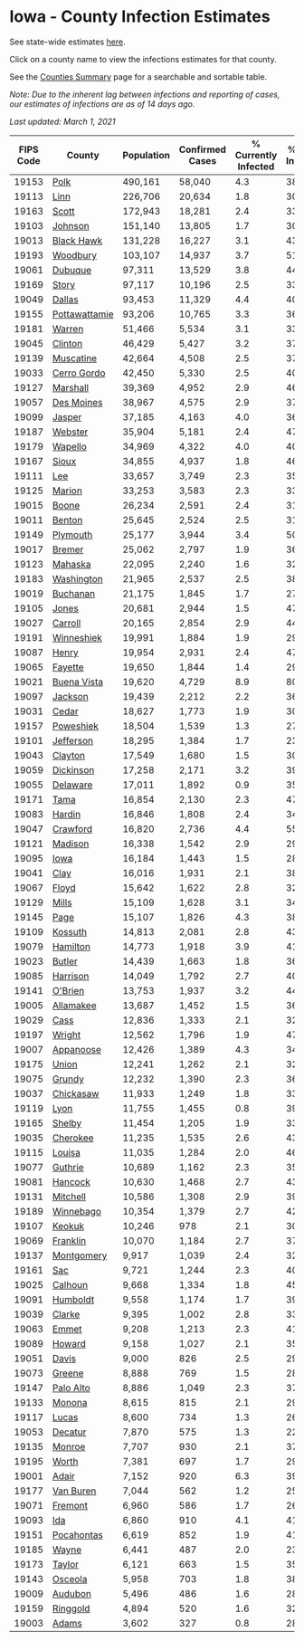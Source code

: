 # Iowa - County Infection Estimates

See state-wide estimates [here](/infections/us-ia).

Click on a county name to view the infections estimates for that county.

See the [Counties Summary](/infections/summary-counties) page for a searchable and sortable table.

*Note: Due to the inherent lag between infections and reporting of cases, our estimates of infections are as of 14 days ago.*

*Last updated: March 1, 2021*

|   FIPS Code |                         County |   Population |   Confirmed Cases |   % Currently Infected |   % Total Infected |
|-------------|--------------------------------|--------------|-------------------|------------------------|--------------------|
|       19153 |                   [Polk](polk) |      490,161 |            58,040 |                    4.3 |               38.6 |
|       19113 |                   [Linn](linn) |      226,706 |            20,634 |                    1.8 |               30.2 |
|       19163 |                 [Scott](scott) |      172,943 |            18,281 |                    2.4 |               33.8 |
|       19103 |             [Johnson](johnson) |      151,140 |            13,805 |                    1.7 |               30.7 |
|       19013 |       [Black Hawk](black-hawk) |      131,228 |            16,227 |                    3.1 |               43.2 |
|       19193 |           [Woodbury](woodbury) |      103,107 |            14,937 |                    3.7 |               51.8 |
|       19061 |             [Dubuque](dubuque) |       97,311 |            13,529 |                    3.8 |               44.4 |
|       19169 |                 [Story](story) |       97,117 |            10,196 |                    2.5 |               33.5 |
|       19049 |               [Dallas](dallas) |       93,453 |            11,329 |                    4.4 |               40.1 |
|       19155 | [Pottawattamie](pottawattamie) |       93,206 |            10,765 |                    3.3 |               36.5 |
|       19181 |               [Warren](warren) |       51,466 |             5,534 |                    3.1 |               33.6 |
|       19045 |             [Clinton](clinton) |       46,429 |             5,427 |                    3.2 |               37.1 |
|       19139 |         [Muscatine](muscatine) |       42,664 |             4,508 |                    2.5 |               37.2 |
|       19033 |     [Cerro Gordo](cerro-gordo) |       42,450 |             5,330 |                    2.5 |               40.1 |
|       19127 |           [Marshall](marshall) |       39,369 |             4,952 |                    2.9 |               46.7 |
|       19057 |       [Des Moines](des-moines) |       38,967 |             4,575 |                    2.9 |               37.1 |
|       19099 |               [Jasper](jasper) |       37,185 |             4,163 |                    4.0 |               36.1 |
|       19187 |             [Webster](webster) |       35,904 |             5,181 |                    2.4 |               47.4 |
|       19179 |             [Wapello](wapello) |       34,969 |             4,322 |                    4.0 |               40.9 |
|       19167 |                 [Sioux](sioux) |       34,855 |             4,937 |                    1.8 |               46.1 |
|       19111 |                     [Lee](lee) |       33,657 |             3,749 |                    2.3 |               35.0 |
|       19125 |               [Marion](marion) |       33,253 |             3,583 |                    2.3 |               33.8 |
|       19015 |                 [Boone](boone) |       26,234 |             2,591 |                    2.4 |               31.1 |
|       19011 |               [Benton](benton) |       25,645 |             2,524 |                    2.5 |               31.5 |
|       19149 |           [Plymouth](plymouth) |       25,177 |             3,944 |                    3.4 |               50.7 |
|       19017 |               [Bremer](bremer) |       25,062 |             2,797 |                    1.9 |               36.3 |
|       19123 |             [Mahaska](mahaska) |       22,095 |             2,240 |                    1.6 |               32.1 |
|       19183 |       [Washington](washington) |       21,965 |             2,537 |                    2.5 |               38.7 |
|       19019 |           [Buchanan](buchanan) |       21,175 |             1,845 |                    1.7 |               27.8 |
|       19105 |                 [Jones](jones) |       20,681 |             2,944 |                    1.5 |               47.0 |
|       19027 |             [Carroll](carroll) |       20,165 |             2,854 |                    2.9 |               44.9 |
|       19191 |       [Winneshiek](winneshiek) |       19,991 |             1,884 |                    1.9 |               29.5 |
|       19087 |                 [Henry](henry) |       19,954 |             2,931 |                    2.4 |               47.1 |
|       19065 |             [Fayette](fayette) |       19,650 |             1,844 |                    1.4 |               29.8 |
|       19021 |     [Buena Vista](buena-vista) |       19,620 |             4,729 |                    8.9 |               80.9 |
|       19097 |             [Jackson](jackson) |       19,439 |             2,212 |                    2.2 |               36.1 |
|       19031 |                 [Cedar](cedar) |       18,627 |             1,773 |                    1.9 |               30.5 |
|       19157 |         [Poweshiek](poweshiek) |       18,504 |             1,539 |                    1.3 |               27.7 |
|       19101 |         [Jefferson](jefferson) |       18,295 |             1,384 |                    1.7 |               23.7 |
|       19043 |             [Clayton](clayton) |       17,549 |             1,680 |                    1.5 |               30.8 |
|       19059 |         [Dickinson](dickinson) |       17,258 |             2,171 |                    3.2 |               39.9 |
|       19055 |           [Delaware](delaware) |       17,011 |             1,892 |                    0.9 |               35.6 |
|       19171 |                   [Tama](tama) |       16,854 |             2,130 |                    2.3 |               47.4 |
|       19083 |               [Hardin](hardin) |       16,846 |             1,808 |                    2.4 |               34.1 |
|       19047 |           [Crawford](crawford) |       16,820 |             2,736 |                    4.4 |               55.9 |
|       19121 |             [Madison](madison) |       16,338 |             1,542 |                    2.9 |               29.0 |
|       19095 |                   [Iowa](iowa) |       16,184 |             1,443 |                    1.5 |               28.6 |
|       19041 |                   [Clay](clay) |       16,016 |             1,931 |                    2.1 |               38.2 |
|       19067 |                 [Floyd](floyd) |       15,642 |             1,622 |                    2.8 |               32.9 |
|       19129 |                 [Mills](mills) |       15,109 |             1,628 |                    3.1 |               34.0 |
|       19145 |                   [Page](page) |       15,107 |             1,826 |                    4.3 |               38.0 |
|       19109 |             [Kossuth](kossuth) |       14,813 |             2,081 |                    2.8 |               43.4 |
|       19079 |           [Hamilton](hamilton) |       14,773 |             1,918 |                    3.9 |               41.3 |
|       19023 |               [Butler](butler) |       14,439 |             1,663 |                    1.8 |               36.7 |
|       19085 |           [Harrison](harrison) |       14,049 |             1,792 |                    2.7 |               40.0 |
|       19141 |             [O'Brien](o'brien) |       13,753 |             1,937 |                    3.2 |               44.7 |
|       19005 |         [Allamakee](allamakee) |       13,687 |             1,452 |                    1.5 |               36.1 |
|       19029 |                   [Cass](cass) |       12,836 |             1,333 |                    2.1 |               32.3 |
|       19197 |               [Wright](wright) |       12,562 |             1,796 |                    1.9 |               47.5 |
|       19007 |         [Appanoose](appanoose) |       12,426 |             1,389 |                    4.3 |               34.9 |
|       19175 |                 [Union](union) |       12,241 |             1,262 |                    2.1 |               32.6 |
|       19075 |               [Grundy](grundy) |       12,232 |             1,390 |                    2.3 |               36.1 |
|       19037 |         [Chickasaw](chickasaw) |       11,933 |             1,249 |                    1.8 |               33.4 |
|       19119 |                   [Lyon](lyon) |       11,755 |             1,455 |                    0.8 |               39.8 |
|       19165 |               [Shelby](shelby) |       11,454 |             1,205 |                    1.9 |               33.8 |
|       19035 |           [Cherokee](cherokee) |       11,235 |             1,535 |                    2.6 |               43.2 |
|       19115 |               [Louisa](louisa) |       11,035 |             1,284 |                    2.0 |               46.8 |
|       19077 |             [Guthrie](guthrie) |       10,689 |             1,162 |                    2.3 |               35.3 |
|       19081 |             [Hancock](hancock) |       10,630 |             1,468 |                    2.7 |               43.8 |
|       19131 |           [Mitchell](mitchell) |       10,586 |             1,308 |                    2.9 |               39.1 |
|       19189 |         [Winnebago](winnebago) |       10,354 |             1,379 |                    2.7 |               42.1 |
|       19107 |               [Keokuk](keokuk) |       10,246 |               978 |                    2.1 |               30.5 |
|       19069 |           [Franklin](franklin) |       10,070 |             1,184 |                    2.7 |               37.6 |
|       19137 |       [Montgomery](montgomery) |        9,917 |             1,039 |                    2.4 |               32.4 |
|       19161 |                     [Sac](sac) |        9,721 |             1,244 |                    2.3 |               40.7 |
|       19025 |             [Calhoun](calhoun) |        9,668 |             1,334 |                    1.8 |               45.1 |
|       19091 |           [Humboldt](humboldt) |        9,558 |             1,174 |                    1.7 |               39.8 |
|       19039 |               [Clarke](clarke) |        9,395 |             1,002 |                    2.8 |               33.5 |
|       19063 |                 [Emmet](emmet) |        9,208 |             1,213 |                    2.3 |               41.7 |
|       19089 |               [Howard](howard) |        9,158 |             1,027 |                    2.1 |               35.2 |
|       19051 |                 [Davis](davis) |        9,000 |               826 |                    2.5 |               29.0 |
|       19073 |               [Greene](greene) |        8,888 |               769 |                    1.5 |               28.0 |
|       19147 |         [Palo Alto](palo-alto) |        8,886 |             1,049 |                    2.3 |               37.0 |
|       19133 |               [Monona](monona) |        8,615 |               815 |                    2.1 |               29.8 |
|       19117 |                 [Lucas](lucas) |        8,600 |               734 |                    1.3 |               26.4 |
|       19053 |             [Decatur](decatur) |        7,870 |               575 |                    1.3 |               22.6 |
|       19135 |               [Monroe](monroe) |        7,707 |               930 |                    2.1 |               37.8 |
|       19195 |                 [Worth](worth) |        7,381 |               697 |                    1.7 |               29.4 |
|       19001 |                 [Adair](adair) |        7,152 |               920 |                    6.3 |               39.3 |
|       19177 |         [Van Buren](van-buren) |        7,044 |               562 |                    1.2 |               25.8 |
|       19071 |             [Fremont](fremont) |        6,960 |               586 |                    1.7 |               26.3 |
|       19093 |                     [Ida](ida) |        6,860 |               910 |                    4.1 |               41.4 |
|       19151 |       [Pocahontas](pocahontas) |        6,619 |               852 |                    1.9 |               41.6 |
|       19185 |                 [Wayne](wayne) |        6,441 |               487 |                    2.0 |               23.9 |
|       19173 |               [Taylor](taylor) |        6,121 |               663 |                    1.5 |               35.3 |
|       19143 |             [Osceola](osceola) |        5,958 |               703 |                    1.8 |               38.8 |
|       19009 |             [Audubon](audubon) |        5,496 |               486 |                    1.6 |               28.0 |
|       19159 |           [Ringgold](ringgold) |        4,894 |               520 |                    1.6 |               32.5 |
|       19003 |                 [Adams](adams) |        3,602 |               327 |                    0.8 |               28.4 |